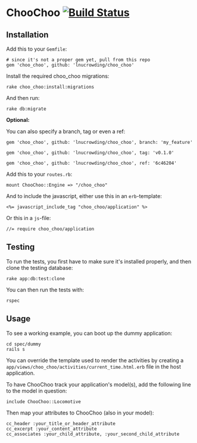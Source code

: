 # ChooChoo [![Build Status](https://travis-ci.org/lnucrowding/choo_choo.png?branch=master)](https://travis-ci.org/lnucrowding/choo_choo)

## Installation

Add this to your `Gemfile`:

    # since it's not a proper gem yet, pull from this repo
    gem 'choo_choo', github: 'lnucrowding/choo_choo'

Install the required choo_choo migrations:

    rake choo_choo:install:migrations

And then run:

    rake db:migrate

**Optional:**

You can also specify a branch, tag or even a ref:

    gem 'choo_choo', github: 'lnucrowding/choo_choo', branch: 'my_feature'

    gem 'choo_choo', github: 'lnucrowding/choo_choo', tag: 'v0.1.0'

    gem 'choo_choo', github: 'lnucrowding/choo_choo', ref: '6c46204'

Add this to your `routes.rb`:

    mount ChooChoo::Engine => "/choo_choo"

And to include the javascript, either use this in an `erb`-template:

    <%= javascript_include_tag "choo_choo/application" %>

Or this in a `js`-file:

    //= require choo_choo/application

## Testing

To run the tests, you first have to make sure it's installed properly, and then
clone the testing database:

    rake app:db:test:clone

You can then run the tests with:

    rspec

## Usage

To see a working example, you can boot up the dummy application:

    cd spec/dummy
    rails s

You can override the template used to render the activities by creating a
`app/views/choo_choo/activities/current_time.html.erb` file in the host application.

To have ChooChoo track your application's model(s), add the following line to the model in question:

    include ChooChoo::Locomotive

Then map your attributes to ChooChoo (also in your model):

    cc_header :your_title_or_header_attribute
    cc_excerpt :your_content_attribute
    cc_associates :your_child_attribute, :your_second_child_attribute

